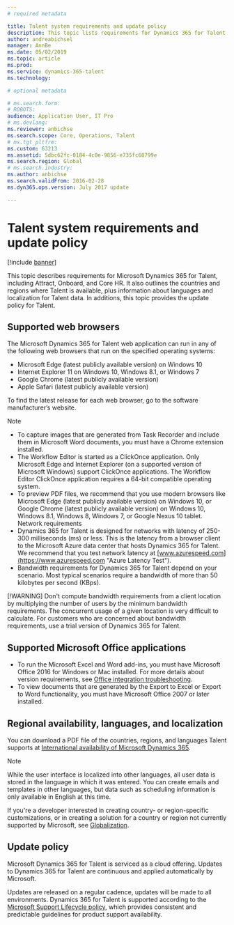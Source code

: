 ```yaml
---
# required metadata

title: Talent system requirements and update policy
description: This topic lists requirements for Dynamics 365 for Talent. The update policy is outlined, as well.
author: andreabichsel
manager: AnnBe
ms.date: 05/02/2019
ms.topic: article
ms.prod: 
ms.service: dynamics-365-talent
ms.technology: 

# optional metadata

# ms.search.form:
# ROBOTS: 
audience: Application User, IT Pro
# ms.devlang: 
ms.reviewer: anbichse
ms.search.scope: Core, Operations, Talent
# ms.tgt_pltfrm: 
ms.custom: 63213
ms.assetid: 5dbc62fc-0184-4c0e-9856-e735fc68799e
ms.search.region: Global
# ms.search.industry: 
ms.author: anbichse
ms.search.validFrom: 2016-02-28
ms.dyn365.ops.version: July 2017 update

---
```


# Talent system requirements and update policy

[!include [banner](includes/banner.md)]

This topic describes requirements for Microsoft Dynamics 365 for Talent, including Attract, Onboard, and Core HR. It also outlines the countries and regions where Talent is available, plus information about languages and localization for Talent data. In additions, this topic provides the update policy for Talent.

## Supported web browsers

The Microsoft Dynamics 365 for Talent web application can run in any of the following web browsers that run on the specified operating systems: 

*   Microsoft Edge (latest publicly available version) on Windows 10
*   Internet Explorer 11 on Windows 10, Windows 8.1, or Windows 7
*   Google Chrome (latest publicly available version)
*   Apple Safari (latest publicly available version)

To find the latest release for each web browser, go to the software manufacturer’s website. 

> [!NOTE]
> * To capture images that are generated from Task Recorder and include them in Microsoft Word documents, you must have a Chrome extension installed. 
> * The Workflow Editor is started as a ClickOnce application. Only Microsoft Edge and Internet Explorer (on a supported version of Microsoft Windows) support ClickOnce applications. The Workflow Editor ClickOnce application requires a 64-bit compatible operating system.
> * To preview PDF files, we recommend that you use modern browsers like Microsoft Edge (latest publicly available version) on Windows 10, or Google Chrome (latest publicly available version) on Windows 10, Windows 8.1, Windows 8, Windows 7, or Google Nexus 10 tablet.
>   Network requirements
> * Dynamics 365 for Talent is designed for networks with latency of 250-300 milliseconds (ms) or less. This is the latency from a browser client to the Microsoft Azure data center that hosts Dynamics 365 for Talent. We recommend that you test network latency at [www.azurespeed.com](https://www.azurespeed.com "Azure Latency Test").
> * Bandwidth requirements for Dynamics 365 for Talent depend on your scenario. Most typical scenarios require a bandwidth of more than 50 kilobytes per second (KBps).
> 
> [!WARNING]
> Don't compute bandwidth requirements from a client location by multiplying the number of users by the minimum bandwidth requirements. The concurrent usage of a given location is very difficult to calculate. For customers who are concerned about bandwidth requirements, use a trial version of Dynamics 365 for Talent.

## Supported Microsoft Office applications

* To run the Microsoft Excel and Word add-ins, you must have Microsoft Office 2016 for Windows or Mac installed. For more details about version requirements, see [Office integration troubleshooting](../dev-itpro/office-integration/office-integration-troubleshooting.md "Office integration troubleshooting").
* To view documents that are generated by the Export to Excel or Export to Word functionality, you must have Microsoft Office 2007 or later installed.

## Regional availability, languages, and localization

You can download a PDF file of the countries, regions, and languages Talent supports at [International availability of Microsoft Dynamics 365](https://docs.microsoft.com/dynamics365/get-started/availability). 

> [!NOTE]
> While the user interface is localized into other languages, all user data is stored in the language in which it was entered. You can create emails and templates in other languages, but data such as scheduling information is only available in English at this time.

If you're a developer interested in creating country- or region-specific customizations, or in creating a solution for a country or region not currently supported by Microsoft, see [Globalization](https://docs.microsoft.com/en-us/dynamics365/unified-operations/dev-itpro/lcs-solutions/country-region).

## Update policy

Microsoft Dynamics 365 for Talent is serviced as a cloud offering. Updates to Dynamics 365 for Talent are continuous and applied automatically by Microsoft.

Updates are released on a regular cadence, updates will be made to all environments.  Dynamics 365 for Talent is supported according to the [Microsoft Support Lifecycle policy](https://support.microsoft.com/en-us/gp/lifecycle#gp/OSSLpolicy "Microsoft Support Lifecycle"), which provides consistent and predictable guidelines for product support availability.
